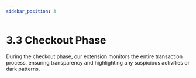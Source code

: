```yaml
---
sidebar_position: 3
---
```


# 3.3 Checkout Phase

During the checkout phase, our extension monitors the entire transaction process, ensuring transparency and highlighting any suspicious activities or dark patterns.
